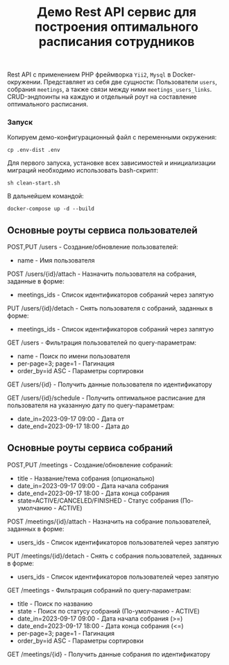 <p align="center">
    <h1 align="center">Демо Rest API сервис для построения оптимального расписания сотрудников</h1>
    <br>
</p>

Rest API с применением PHP фреймворка `Yii2`, `Mysql` в Docker-окружении.
Представляет из себя две сущности: Пользователи `users`, собрания `meetings`, а также связи между ними `meetings_users_links`. CRUD-эндпоинты на каждую и отдельный роут на составление оптимального расписания.

### Запуск

Копируем демо-конфигурационный файл с переменными окружения:
```
cp .env-dist .env
```

Для первого запуска, установке всех зависимостей и инициализации миграций необходимо использовать bash-скрипт:

```
sh clean-start.sh
```

В дальнейшем командой:

```
docker-compose up -d --build
```


## Основные роуты сервиса пользователей

POST,PUT /users - Создание/обновление пользователей:
- name - Имя пользователя

POST /users/{id}/attach - Назначить пользователя на собрания, заданные в форме:
- meetings_ids - Список идентификаторов собраний через запятую

PUT /users/{id}/detach - Снять пользователя с собраний, заданных в форме:
- meetings_ids - Список идентификаторов собраний через запятую

GET /users - Фильтрация пользователей по query-параметрам:
- name - Поиск по имени пользователя
- per-page=3; page=1 - Пагинация
- order_by=id ASC - Параметры сортировки

GET /users/{id} - Получить данные пользователя по идентификатору

GET /users/{id}/schedule - Получить оптимальное расписание для пользователя на указанную дату по query-параметрам:
- date_in=2023-09-17 09:00 - Дата от
- date_end=2023-09-17 18:00 - Дата до

## Основные роуты сервиса собраний

POST,PUT /meetings - Создание/обновление собраний:
- title - Название/тема собрания (опционально)
- date_in=2023-09-17 09:00 - Дата начала собрания
- date_end=2023-09-17 18:00 - Дата конца собрания
- state=ACTIVE/CANCELED/FINISHED - Статус собрания (По-умолчанию - ACTIVE)

POST /meetings/{id}/attach - Назначить на собрание пользователей, заданных в форме:
- users_ids - Список идентификаторов пользователей через запятую

PUT /meetings/{id}/detach - Снять с собрания пользователей, заданных в форме:
- users_ids - Список идентификаторов пользователей через запятую

GET /meetings - Фильтрация собраний по query-параметрам:
- title - Поиск по названию
- state - Поиск по статусу собраний (По-умолчанию - ACTIVE)
- date_in=2023-09-17 09:00 - Дата начала собрания (>=)
- date_end=2023-09-17 18:00 - Дата конца собрания (<=)
- per-page=3; page=1 - Пагинация
- order_by=id ASC - Параметры сортировки

GET /meetings/{id} - Получить данные собрания по идентификатору